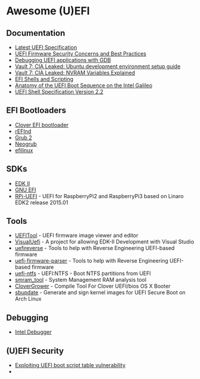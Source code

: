 # Awesome (U)EFI

## Documentation

* [Latest UEFI Specification](http://www.uefi.org/sites/default/files/resources/UEFI_Spec_2_7.pdf)
* [UEFI Firmware Security Concerns and Best Practices](http://www.uefi.org/sites/default/files/resources/UEFI%20Firmware%20-%20Security%20Concerns%20and%20Best%20Practices%209.13.17.pdf)
* [Debugging UEFI applications with GDB](https://wiki.osdev.org/Debugging_UEFI_applications_with_GDB)
* [Vault 7: CIA Leaked: Ubuntu development environment setup guide](https://wikileaks.org/ciav7p1/cms/page_27262984.html)
* [Vault 7: CIA Leaked: NVRAM Variables Explained](https://wikileaks.org/ciav7p1/cms/page_26968084.html)
* [EFI Shells and Scripting](https://software.intel.com/en-us/articles/efi-shells-and-scripting/)
* [Anatomy of the UEFI Boot Sequence on the Intel Galileo](https://blog.hansenpartnership.com/anatomy-of-the-uefi-boot-sequence-on-the-intel-galileo/)
* [UEFI Shell Specification Version 2.2](http://www.uefi.org/sites/default/files/resources/UEFI_Shell_2_2.pdf)


## EFI Bootloaders

* [Clover EFI bootloader](https://sourceforge.net/projects/cloverefiboot/)
* [rEFInd](https://sourceforge.net/projects/refind/)
* [Grub 2](https://www.rodsbooks.com/efi-bootloaders/grub2.html)
* [Neogrub](https://neosmart.net/wiki/easybcd/neogrub/)
* [efilinux](https://github.com/mfleming/efilinux)

## SDKs

* [EDK II](https://github.com/tianocore/edk2)
* [GNU EFI](https://sourceforge.net/projects/gnu-efi/)
* [RPi-UEFI](https://github.com/ms-iot/RPi-UEFI) - UEFI for RaspberryPi2 and RaspberryPi3 based on Linaro EDK2 release 2015.01

## Tools

* [UEFITool](https://github.com/LongSoft/UEFITool) - UEFI firmware image viewer and editor
* [VisualUefi](https://github.com/ionescu007/VisualUefi) - A project for allowing EDK-II Development with Visual Studio
* [uefireverse](https://github.com/jethrogb/uefireverse) - Tools to help with Reverse Engineering UEFI-based firmware
* [uefi-firmware-parser](https://github.com/theopolis/uefi-firmware-parser) - Tools to help with Reverse Engineering UEFI-based firmware
* [uefi-ntfs](https://github.com/pbatard/uefi-ntfs) - UEFI:NTFS - Boot NTFS partitions from UEFI
* [smram_tool](https://github.com/Cr4sh/smram_parse) - System Management RAM analysis tool
* [CloverGrower](https://github.com/STLVNUB/CloverGrower) - Compile Tool For Clover UEFI/bios OS X Booter
* [sbupdate](https://github.com/andreyv/sbupdate) - Generate and sign kernel images for UEFI Secure Boot on Arch Linux


## Debugging

* [Intel Debugger](http://firmware.intel.com/develop/intel-uefi-tools-and-utilities/intel-uefi-development-kit-debugger-tool#overlay-context=develop)


## (U)EFI Security


* [Exploiting UEFI boot script table vulnerability](http://blog.cr4.sh/2015/02/exploiting-uefi-boot-script-table.html)
*


